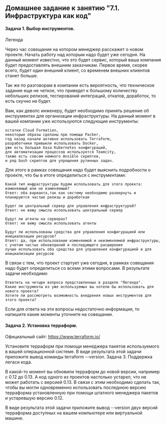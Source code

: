 ## Домашнее задание к занятию "7.1. Инфраструктура как код"

#### Задача 1. Выбор инструментов.
Легенда

Через час совещание на котором менеджер расскажет о новом проекте. Начать работу над которым надо будет уже сегодня. На данный момент известно, что это будет сервис, который ваша компания будет предоставлять внешним заказчикам. Первое время, скорее всего, будет один внешний клиент, со временем внешних клиентов станет больше.

Так же по разговорам в компании есть вероятность, что техническое задание еще не четкое, что приведет к большому количеству небольших релизов, тестирований интеграций, откатов, доработок, то есть скучно не будет.

Вам, как девопс инженеру, будет необходимо принять решение об инструментах для организации инфраструктуры. На данный момент в вашей компании уже используются следующие инструменты:

    остатки Сloud Formation,
    некоторые образы сделаны при помощи Packer,
    год назад начали активно использовать Terraform,
    разработчики привыкли использовать Docker,
    уже есть большая база Kubernetes конфигураций,
    для автоматизации процессов используется Teamcity,
    также есть совсем немного Ansible скриптов,
    и ряд bash скриптов для упрощения рутинных задач.

Для этого в рамках совещания надо будет выяснить подробности о проекте, что бы в итоге определиться с инструментами:

    Какой тип инфраструктуры будем использовать для этого проекта: изменяемый или не изменяемый?
    Ответ: оба варианта,так как систему необходимо развернуть и планируются частые релизы и доработкаи

    Будет ли центральный сервер для управления инфраструктурой?
    Ответ: не вижу смысла использовать центральный сервер
    
    Будут ли агенты на серверах?
    Ответ: не вижу смысла использовать агенты
    
    Будут ли использованы средства для управления конфигурацией или инициализации ресурсов?
    Ответ: да, при использовании изменяемой и неизменяемой инфраструктуры, с учетом частых обновлдений и последующего расширения
    лучше использовать оба средства для управления конфигурацией и для инициализации ресурсов

В связи с тем, что проект стартует уже сегодня, в рамках совещания надо будет определиться со всеми этими вопросами.
В результате задачи необходимо

    Ответить на четыре вопроса представленных в разделе "Легенда".
    Какие инструменты из уже используемых вы хотели бы использовать для нового проекта?
    Хотите ли рассмотреть возможность внедрения новых инструментов для этого проекта?

Если для ответа на эти вопросы недостаточно информации, то напишите какие моменты уточните на совещании.
#### Задача 2. Установка терраформ.

Официальный сайт: https://www.terraform.io/

Установите терраформ при помощи менеджера пакетов используемого в вашей операционной системе. В виде результата этой задачи приложите вывод команды terraform --version.
Задача 3. Поддержка легаси кода.

В какой-то момент вы обновили терраформ до новой версии, например с 0.12 до 0.13. А код одного из проектов настолько устарел, что не может работать с версией 0.13. В связи с этим необходимо сделать так, чтобы вы могли одновременно использовать последнюю версию терраформа установленную при помощи штатного менеджера пакетов и устаревшую версию 0.12.

В виде результата этой задачи приложите вывод --version двух версий терраформа доступных на вашем компьютере или виртуальной машине.
